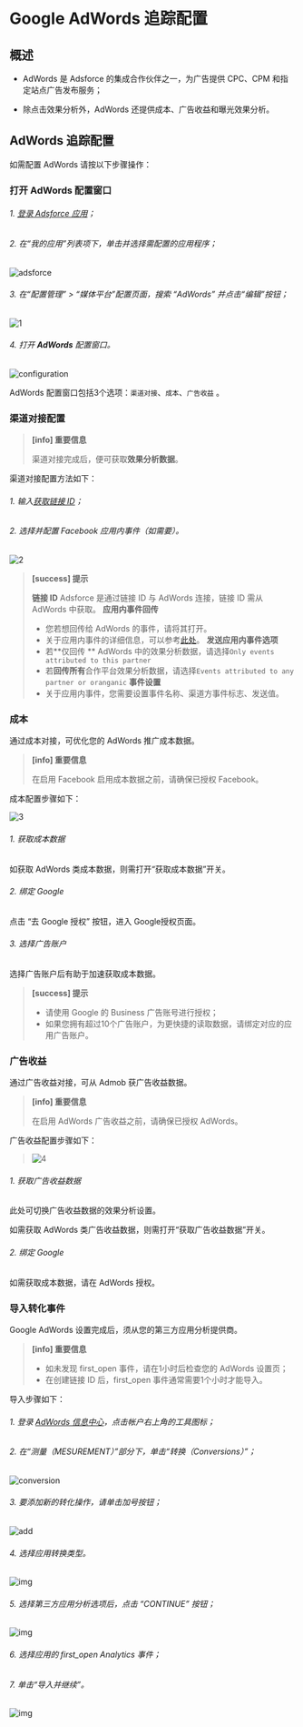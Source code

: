 # **Google AdWords 追踪配置**

## **概述**

* AdWords 是 Adsforce 的集成合作伙伴之一，为广告提供 CPC、CPM 和指定站点广告发布服务；

* 除点击效果分析外，AdWords 还提供成本、广告收益和曝光效果分析。

## **AdWords 追踪配置**

  如需配置 AdWords 请按以下步骤操作：

### 打开 AdWords 配置窗口

###### 1. [登录 Adsforce 应用](<https://demo-portal.adsforce.io/login>)；

###### 2. 在“我的应用”列表项下，单击并选择需配置的应用程序；

![adsforce](adsforce.png)

###### 3. 在“配置管理” > “媒体平台”配置页面，搜索 “AdWords” 并点击“编辑”按钮；

![1](1.png)

###### 4. 打开 **AdWords** 配置窗口。 

![configuration](configuration.png)

AdWords 配置窗口包括3个选项：`渠道对接`、`成本`、`广告收益` 。

### 渠道对接配置

> **[info] 重要信息**
>
> 渠道对接完成后，便可获取**效果分析数据**。

渠道对接配置方法如下：

###### 1. 输入[获取链接 ID](linkid/README.md)；
###### 2. 选择并配置 Facebook 应用内事件（如需要）。

![2](2.png)


> **[success] 提示**
>
> **链接 ID**
> Adsforce 是通过链接 ID 与 AdWords 连接，链接 ID 需从 AdWords 中获取。
> **应用内事件回传**
> * 您若想回传给 AdWords 的事件，请将其打开。
> * 关于应用内事件的详细信息，可以参考[此处](https://docs.adsforce.io/zh-hans/in-app-events/)。
> **发送应用内事件选项**
> * 若**仅回传 ** AdWords 中的效果分析数据，请选择`Only events attributed to this partner`
> * 若**回传所有**合作平台效果分析数据，请选择`Events attributed to any partner or oranganic`
> **事件设置**
> * 关于应用内事件，您需要设置事件名称、渠道方事件标志、发送值。

### 成本
通过成本对接，可优化您的 AdWords 推广成本数据。

> **[info] 重要信息**
>
> 在启用 Facebook 启用成本数据之前，请确保已授权 Facebook。

成本配置步骤如下：

![3](3.png)

###### 1. 获取成本数据

   如获取 AdWords 类成本数据，则需打开“获取成本数据”开关。

###### 2. 绑定 Google

   点击 “去 Google 授权” 按钮，进入 Google授权页面。

###### 3. 选择广告账户

   选择广告账户后有助于加速获取成本数据。

> **[success] 提示**
>
> * 请使用 Google 的 Business 广告账号进行授权；
> * 如果您拥有超过10个广告账户，为更快捷的读取数据，请绑定对应的应用广告账户。

### 广告收益

通过广告收益对接，可从 Admob 获广告收益数据。

> **[info] 重要信息**
>
> 在启用 AdWords 广告收益之前，请确保已授权 AdWords。

广告收益配置步骤如下：
> ![4](4.png) 

###### 1. 获取广告收益数据

此处可切换广告收益数据的效果分析设置。

如需获取 AdWords 类广告收益数据，则需打开“获取广告收益数据”开关。

###### 2. 绑定 Google

 如需获取成本数据，请在 AdWords 授权。

### 导入转化事件

Google AdWords 设置完成后，须从您的第三方应用分析提供商。

> **[info] 重要信息**
>
> * 如未发现 first_open 事件，请在1小时后检查您的 AdWords 设置页；
> * 在创建链接 ID 后，first_open 事件通常需要1个小时才能导入。

导入步骤如下：

###### 1. 登录 [AdWords 信息中心](<https://ads.google.com/>)，点击帐户右上角的工具图标；

###### 2. 在“测量（MESUREMENT）”部分下，单击“转换（Conversions）”；

![conversion](conversion.png)

###### 3. 要添加新的转化操作，请单击加号按钮；

![add](add.png)

###### 4. 选择应用转换类型。

![img](6.png)

###### 5. 选择第三方应用分析选项后，点击 “CONTINUE” 按钮；

![img](7.png)

###### 6. 选择应用的 first_open Analytics 事件；

###### 7. 单击“导入并继续”。

![img](8.png)

